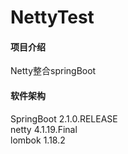 # NettyTest

#### 项目介绍
Netty整合springBoot

#### 软件架构
SpringBoot 2.1.0.RELEASE<br>
netty 4.1.19.Final <br>
lombok 1.18.2<br>
